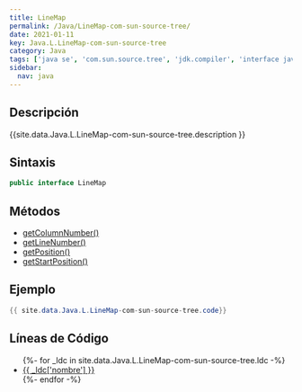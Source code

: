 ```yaml
---
title: LineMap
permalink: /Java/LineMap-com-sun-source-tree/
date: 2021-01-11
key: Java.L.LineMap-com-sun-source-tree
category: Java
tags: ['java se', 'com.sun.source.tree', 'jdk.compiler', 'interface java', 'Java 1.6']
sidebar: 
  nav: java
---
```


## Descripción
{{site.data.Java.L.LineMap-com-sun-source-tree.description }}

## Sintaxis
~~~java
public interface LineMap
~~~

## Métodos
* [getColumnNumber()](/Java/LineMap-com-sun-source-tree/getColumnNumber)
* [getLineNumber()](/Java/LineMap-com-sun-source-tree/getLineNumber)
* [getPosition()](/Java/LineMap-com-sun-source-tree/getPosition)
* [getStartPosition()](/Java/LineMap-com-sun-source-tree/getStartPosition)

## Ejemplo
~~~java
{{ site.data.Java.L.LineMap-com-sun-source-tree.code}}
~~~

## Líneas de Código
<ul>
{%- for _ldc in site.data.Java.L.LineMap-com-sun-source-tree.ldc -%}
   <li>
       <a href="{{_ldc['url'] }}">{{ _ldc['nombre'] }}</a>
   </li>
{%- endfor -%}
</ul>
